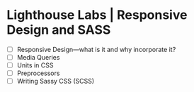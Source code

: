 # Lighthouse Labs | Responsive Design and SASS

* [ ] Responsive Design—what is it and why incorporate it?
* [ ] Media Queries
* [ ] Units in CSS
* [ ] Preprocessors
* [ ] Writing Sassy CSS (SCSS)
